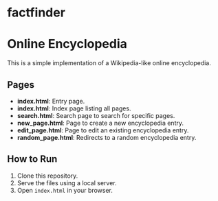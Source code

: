 # factfinder
# Online Encyclopedia

This is a simple implementation of a Wikipedia-like online encyclopedia.

## Pages

- **index.html**: Entry page.
- **index.html**: Index page listing all pages.
- **search.html**: Search page to search for specific pages.
- **new_page.html**: Page to create a new encyclopedia entry.
- **edit_page.html**: Page to edit an existing encyclopedia entry.
- **random_page.html**: Redirects to a random encyclopedia entry.

## How to Run

1. Clone this repository.
2. Serve the files using a local server.
3. Open `index.html` in your browser.

